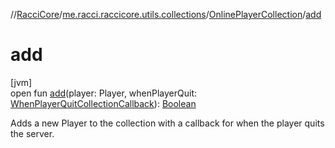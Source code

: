 //[RacciCore](../../../index.md)/[me.racci.raccicore.utils.collections](../index.md)/[OnlinePlayerCollection](index.md)/[add](add.md)

# add

[jvm]\
open fun [add](add.md)(player: Player, whenPlayerQuit: [WhenPlayerQuitCollectionCallback](../index.md#770480590%2FClasslikes%2F-519281799)): [Boolean](https://kotlinlang.org/api/latest/jvm/stdlib/kotlin/-boolean/index.html)

Adds a new Player to the collection with a callback for when the player quits the server.
